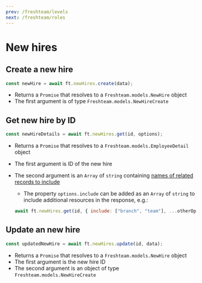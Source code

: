 ```yaml
---
prev: /freshteam/levels
next: /freshteam/roles
---
```


# New hires

## Create a new hire

```js
const newHire = await ft.newHires.create(data);
```

- Returns a `Promise` that resolves to a `Freshteam.models.NewHire` object
- The first argument is of type `Freshteam.models.NewHireCreate`

## Get new hire by ID

```js
const newHireDetails = await ft.newHires.get(id, options);
```

- Returns a `Promise` that resolves to a `Freshteam.models.EmployeeDetail` object
- The first argument is ID of the new hire
- The second argument is an `Array` of `string` containing [names of related records to include](https://developers.freshteam.com/api/#retrieve_new_hire_information)

  - The property `options.include` can be added as an `Array` of `string` to include additional resources in the response, e.g.:

  ```js
  await ft.newHires.get(id, { include: ["branch", "team"], ...otherOptions });
  ```

## Update an new hire

```js
const updatedNewHire = await ft.newHires.update(id, data);
```

- Returns a `Promise` that resolves to a `Freshteam.models.NewHire` object
- The first argument is the new hire ID
- The second argument is an object of type `Freshteam.models.NewHireCreate`
